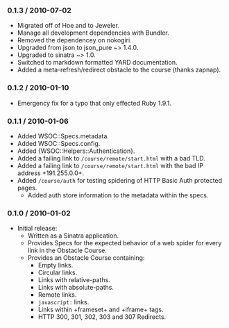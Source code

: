 ### 0.1.3 / 2010-07-02

* Migrated off of Hoe and to Jeweler.
* Manage all development dependencies with Bundler.
* Removed the dependencey on nokogiri.
* Upgraded from json to json_pure ~> 1.4.0.
* Upgraded to sinatra ~> 1.0.
* Switched to markdown formatted YARD documentation.
* Added a meta-refresh/redirect obstacle to the course (thanks zapnap).

### 0.1.2 / 2010-01-10

* Emergency fix for a typo that only effected Ruby 1.9.1.

### 0.1.1 / 2010-01-06

* Added WSOC::Specs.metadata.
* Added WSOC::Specs.config.
* Added {WSOC::Helpers::Authentication}.
* Added a failing link to `/course/remote/start.html` with a bad TLD.
* Added a failing link to `/course/remote/start.html` with the bad
  IP address +191.255.0.0+.
* Added `/course/auth` for testing spidering of HTTP Basic
  Auth protected pages.
  * Added auth store information to the metadata within the specs.

### 0.1.0 / 2010-01-02

* Initial release:
  * Written as a Sinatra application.
  * Provides Specs for the expected behavior of a web spider for every link
    in the Obstacle Course.
  * Provides an Obstacle Course containing:
    * Empty links.
    * Circular links.
    * Links with relative-paths.
    * Links with absolute-paths.
    * Remote links.
    * `javascript:` links.
    * Links within +frameset+ and +iframe+ tags.
    * HTTP 300, 301, 302, 303 and 307 Redirects.

